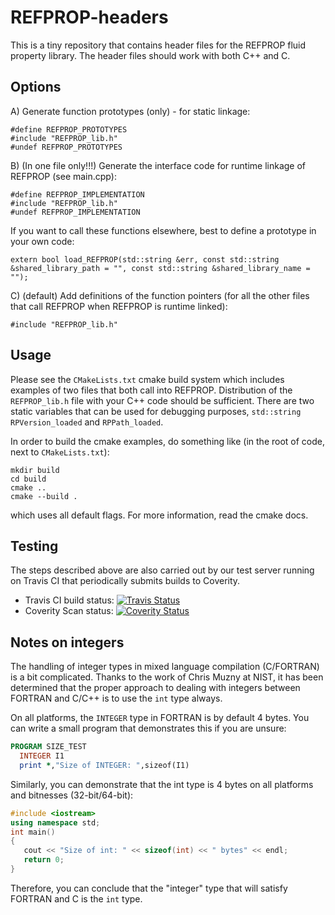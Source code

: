 REFPROP-headers
===============

This is a tiny repository that contains header files for the REFPROP fluid property library. The header files should work with both C++ and C.

Options
-------

A) Generate function prototypes (only) - for static linkage:

    #define REFPROP_PROTOTYPES
    #include "REFPROP_lib.h"
    #undef REFPROP_PROTOTYPES
    
B) (In one file only!!!) Generate the interface code for runtime linkage of REFPROP (see main.cpp):

    #define REFPROP_IMPLEMENTATION
    #include "REFPROP_lib.h"
    #undef REFPROP_IMPLEMENTATION
    
  If you want to call these functions elsewhere, best to define a prototype in your own code:
  
    extern bool load_REFPROP(std::string &err, const std::string &shared_library_path = "", const std::string &shared_library_name = "");
    
C) (default) Add definitions of the function pointers (for all the other files that call REFPROP when REFPROP is runtime linked):

    #include "REFPROP_lib.h"
    
Usage
-----

Please see the ``CMakeLists.txt`` cmake build system which includes examples of two files that both call into REFPROP.  Distribution of the ``REFPROP_lib.h`` file with your C++ code should be sufficient.  There are two static variables that can be used for debugging purposes, ``std::string RPVersion_loaded`` and ``RPPath_loaded``.

In order to build the cmake examples, do something like (in the root of code, next to ``CMakeLists.txt``):

    mkdir build
    cd build
    cmake ..
    cmake --build .
    
which uses all default flags.  For more information, read the cmake docs. 

Testing
-------

The steps described above are also carried out by our test server running on Travis CI that periodically submits builds to Coverity. 

 - Travis CI build status: [![Travis Status](https://travis-ci.org/CoolProp/REFPROP-headers.svg?branch=master)](https://travis-ci.org/CoolProp/REFPROP-headers)
 - Coverity Scan status: [![Coverity Status](https://scan.coverity.com/projects/12519/badge.svg)](https://scan.coverity.com/projects/coolprop-refprop-headers)
 

Notes on integers
-----------------

The handling of integer types in mixed language compilation (C/FORTRAN) is a bit complicated.  Thanks to the work of Chris Muzny at NIST, it has been determined that the proper approach to dealing with integers between FORTRAN and C/C++ is to use the ``int`` type always.

On all platforms, the ``INTEGER`` type in FORTRAN is by default 4 bytes.  You can write a small program that demonstrates this if you are unsure:

``` fortran
PROGRAM SIZE_TEST
  INTEGER I1
  print *,"Size of INTEGER: ",sizeof(I1)
```

Similarly, you can demonstrate that the int type is 4 bytes on all platforms and bitnesses (32-bit/64-bit):

``` c++
#include <iostream>
using namespace std;
int main() 
{    
   cout << "Size of int: " << sizeof(int) << " bytes" << endl;
   return 0;
}
```
Therefore, you can conclude that the "integer" type that will satisfy FORTRAN and C is the ``int`` type.